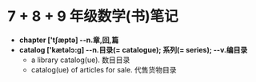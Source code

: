 # 7 + 8 + 9 年级数学(书)笔记

- **chapter ['tʃæptə] --n.章,回,篇**
- **catalog ['kætəlɔ:g] --n.目录(= catalogue); 系列(= series); --v.编目录**
    + a library catalog(ue). 数目目录
    + catalog(ue) of articles for sale. 代售货物目录